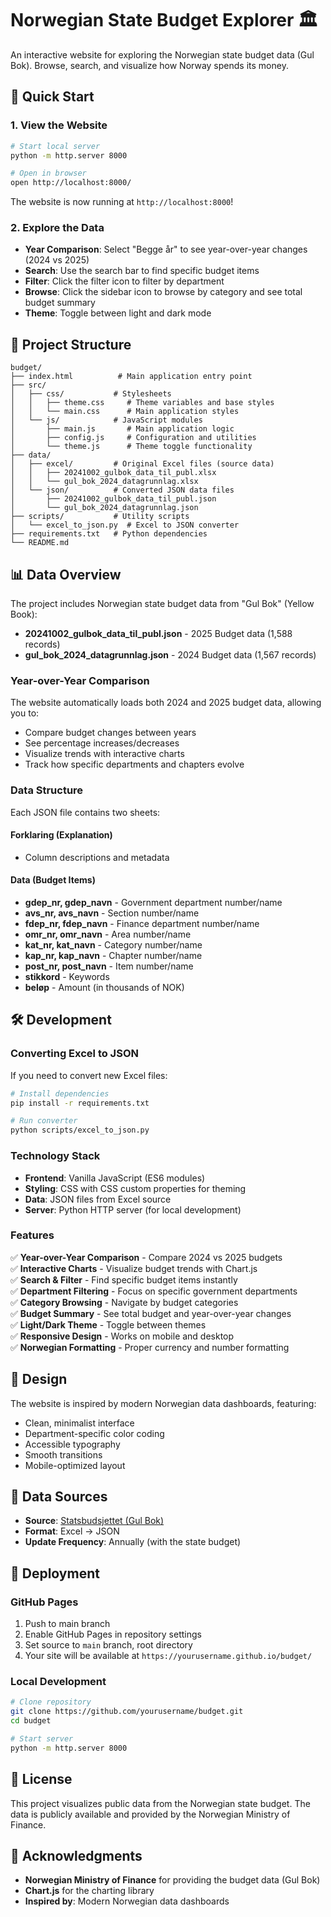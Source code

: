# Norwegian State Budget Explorer 🏛️

An interactive website for exploring the Norwegian state budget data (Gul Bok). Browse, search, and visualize how Norway spends its money.

## 🚀 Quick Start

### 1. View the Website

```bash
# Start local server
python -m http.server 8000

# Open in browser
open http://localhost:8000/
```

The website is now running at `http://localhost:8000`!

### 2. Explore the Data

- **Year Comparison**: Select "Begge år" to see year-over-year changes (2024 vs 2025)
- **Search**: Use the search bar to find specific budget items
- **Filter**: Click the filter icon to filter by department
- **Browse**: Click the sidebar icon to browse by category and see total budget summary
- **Theme**: Toggle between light and dark mode

## 📁 Project Structure

```
budget/
├── index.html          # Main application entry point
├── src/
│   ├── css/           # Stylesheets
│   │   ├── theme.css     # Theme variables and base styles
│   │   └── main.css      # Main application styles
│   └── js/            # JavaScript modules
│       ├── main.js       # Main application logic
│       ├── config.js     # Configuration and utilities
│       └── theme.js      # Theme toggle functionality
├── data/
│   ├── excel/         # Original Excel files (source data)
│   │   ├── 20241002_gulbok_data_til_publ.xlsx
│   │   └── gul_bok_2024_datagrunnlag.xlsx
│   └── json/          # Converted JSON data files
│       ├── 20241002_gulbok_data_til_publ.json
│       └── gul_bok_2024_datagrunnlag.json
├── scripts/           # Utility scripts
│   └── excel_to_json.py  # Excel to JSON converter
├── requirements.txt   # Python dependencies
└── README.md
```

## 📊 Data Overview

The project includes Norwegian state budget data from "Gul Bok" (Yellow Book):
- **20241002_gulbok_data_til_publ.json** - 2025 Budget data (1,588 records)
- **gul_bok_2024_datagrunnlag.json** - 2024 Budget data (1,567 records)

### Year-over-Year Comparison

The website automatically loads both 2024 and 2025 budget data, allowing you to:
- Compare budget changes between years
- See percentage increases/decreases
- Visualize trends with interactive charts
- Track how specific departments and chapters evolve

### Data Structure

Each JSON file contains two sheets:

#### Forklaring (Explanation)
- Column descriptions and metadata

#### Data (Budget Items)
- **gdep_nr, gdep_navn** - Government department number/name
- **avs_nr, avs_navn** - Section number/name
- **fdep_nr, fdep_navn** - Finance department number/name
- **omr_nr, omr_navn** - Area number/name
- **kat_nr, kat_navn** - Category number/name
- **kap_nr, kap_navn** - Chapter number/name
- **post_nr, post_navn** - Item number/name
- **stikkord** - Keywords
- **beløp** - Amount (in thousands of NOK)

## 🛠️ Development

### Converting Excel to JSON

If you need to convert new Excel files:

```bash
# Install dependencies
pip install -r requirements.txt

# Run converter
python scripts/excel_to_json.py
```

### Technology Stack

- **Frontend**: Vanilla JavaScript (ES6 modules)
- **Styling**: CSS with CSS custom properties for theming
- **Data**: JSON files from Excel source
- **Server**: Python HTTP server (for local development)

### Features

✅ **Year-over-Year Comparison** - Compare 2024 vs 2025 budgets  
✅ **Interactive Charts** - Visualize budget trends with Chart.js  
✅ **Search & Filter** - Find specific budget items instantly  
✅ **Department Filtering** - Focus on specific government departments  
✅ **Category Browsing** - Navigate by budget categories  
✅ **Budget Summary** - See total budget and year-over-year changes  
✅ **Light/Dark Theme** - Toggle between themes  
✅ **Responsive Design** - Works on mobile and desktop  
✅ **Norwegian Formatting** - Proper currency and number formatting  

## 🎨 Design

The website is inspired by modern Norwegian data dashboards, featuring:
- Clean, minimalist interface
- Department-specific color coding
- Accessible typography
- Smooth transitions
- Mobile-optimized layout

## 📝 Data Sources

- **Source**: [Statsbudsjettet (Gul Bok)](https://www.statsbudsjettet.no/)
- **Format**: Excel → JSON
- **Update Frequency**: Annually (with the state budget)

## 🚢 Deployment

### GitHub Pages

1. Push to main branch
2. Enable GitHub Pages in repository settings
3. Set source to `main` branch, root directory
4. Your site will be available at `https://yourusername.github.io/budget/`

### Local Development

```bash
# Clone repository
git clone https://github.com/yourusername/budget.git
cd budget

# Start server
python -m http.server 8000
```

## 📄 License

This project visualizes public data from the Norwegian state budget. The data is publicly available and provided by the Norwegian Ministry of Finance.

## 🙏 Acknowledgments

- **Norwegian Ministry of Finance** for providing the budget data (Gul Bok)
- **Chart.js** for the charting library
- **Inspired by**: Modern Norwegian data dashboards